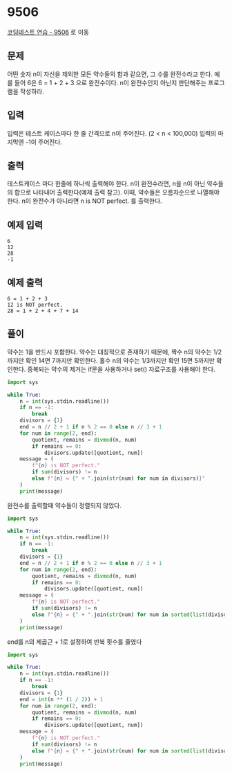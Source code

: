 # 9506

[코딩테스트 연습 - 9506][1] 로 이동

## 문제

어떤 숫자 n이 자신을 제외한 모든 약수들의 합과 같으면, 그 수를 완전수라고 한다.
예를 들어 6은 6 = 1 + 2 + 3 으로 완전수이다.
n이 완전수인지 아닌지 판단해주는 프로그램을 작성하라.

## 입력

입력은 테스트 케이스마다 한 줄 간격으로 n이 주어진다. (2 < n < 100,000)
입력의 마지막엔 -1이 주어진다.

## 출력

테스트케이스 마다 한줄에 하나씩 출력해야 한다.
n이 완전수라면, n을 n이 아닌 약수들의 합으로 나타내어 출력한다(예제 출력 참고).
이때, 약수들은 오름차순으로 나열해야 한다.
n이 완전수가 아니라면 n is NOT perfect. 를 출력한다.

## 예제 입력

```
6
12
28
-1

```

## 예제 출력

```
6 = 1 + 2 + 3
12 is NOT perfect.
28 = 1 + 2 + 4 + 7 + 14

```

## 풀이

약수는 1을 반드시 포함한다.
약수는 대칭적으로 존재하기 때문에,
짝수 n의 약수는 1/2까지만 확인 14면 7까지만 확인한다.
홀수 n의 약수는 1/3까지만 확인 15면 5까지만 확인한다.
중복되는 약수의 제거는 if문을 사용하거나 set() 자료구조를 사용해야 한다.

```python
import sys

while True:
    n = int(sys.stdin.readline())
    if n == -1:
        break
    divisors = {1}
    end = n // 2 + 1 if n % 2 == 0 else n // 3 + 1
    for num in range(2, end):
        quotient, remains = divmod(n, num)
        if remains == 0:
            divisors.update([quotient, num])
    message = (
        f"{n} is NOT perfect."
        if sum(divisors) != n
        else f"{n} = {" + ".join(str(num) for num in divisors)}"
    )
    print(message)

```

완전수를 출력할때 약수들이 정렬되지 않았다.

```python
import sys

while True:
    n = int(sys.stdin.readline())
    if n == -1:
        break
    divisors = {1}
    end = n // 2 + 1 if n % 2 == 0 else n // 3 + 1
    for num in range(2, end):
        quotient, remains = divmod(n, num)
        if remains == 0:
            divisors.update([quotient, num])
    message = (
        f"{n} is NOT perfect."
        if sum(divisors) != n
        else f"{n} = {" + ".join(str(num) for num in sorted(list(divisors)))}"
    )
    print(message)

```

end를 n의 제곱근 + 1로 설정하여 반복 횟수를 줄였다

```python
import sys

while True:
    n = int(sys.stdin.readline())
    if n == -1:
        break
    divisors = {1}
    end = int(n ** (1 / 2)) + 1
    for num in range(2, end):
        quotient, remains = divmod(n, num)
        if remains == 0:
            divisors.update([quotient, num])
    message = (
        f"{n} is NOT perfect."
        if sum(divisors) != n
        else f"{n} = {" + ".join(str(num) for num in sorted(list(divisors)))}"
    )
    print(message)

```

[1]: https://www.acmicpc.net/problem/9506
